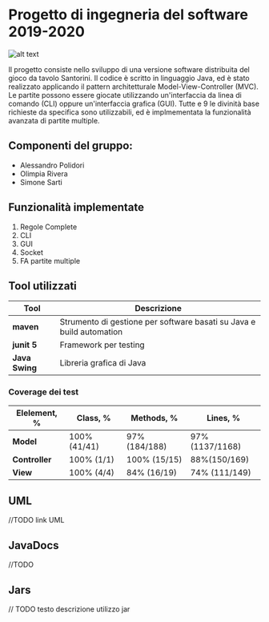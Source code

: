 # Progetto di ingegneria del software 2019-2020
![alt text](https://images-na.ssl-images-amazon.com/images/I/91irtho0CNL._SL1500_.jpg)

Il progetto consiste nello sviluppo di una versione software distribuita del gioco da tavolo Santorini.
Il codice è scritto in linguaggio Java, ed è stato realizzato applicando il pattern architetturale Model-View-Controller (MVC).
Le partite possono essere giocate utilizzando un'interfaccia da linea di comando (CLI) oppure un'interfaccia grafica (GUI).
Tutte e 9 le divinità base richieste da specifica sono utilizzabili, ed è implmementata la funzionalità avanzata di partite multiple. 


## Componenti del gruppo:
* Alessandro Polidori
* Olimpia Rivera
* Simone Sarti


## Funzionalità implementate
1. Regole Complete
2. CLI
3. GUI
4. Socket
5. FA partite multiple


## Tool utilizzati
|Tool            |Descrizione|
|----------------|-----------|
|__maven__|Strumento di gestione per software basati su Java e build automation|
|__junit 5__|Framework per testing|
|__Java Swing__|Libreria grafica di Java|

### Coverage dei test
|Elelement, %|Class, %|Methods, %| Lines, %|
|------------|--------|----------|---------|
|__Model__|100% (41/41)|97% (184/188)| 97% (1137/1168)|
|__Controller__|100% (1/1)|100% (15/15)|88%(150/169)|
|__View__|100% (4/4)| 84% (16/19)| 74% (111/149)|


## UML
//TODO link UML


## JavaDocs
//TODO 


## Jars
// TODO testo descrizione utilizzo jar



